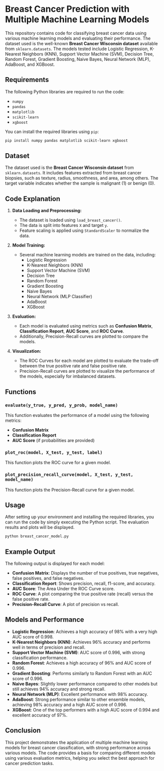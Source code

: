 # Breast Cancer Prediction with Multiple Machine Learning Models

This repository contains code for classifying breast cancer data using various machine learning models and evaluating their performance. The dataset used is the well-known **Breast Cancer Wisconsin dataset** available from `sklearn.datasets`. The models tested include Logistic Regression, K-Nearest Neighbors (KNN), Support Vector Machine (SVM), Decision Tree, Random Forest, Gradient Boosting, Naive Bayes, Neural Network (MLP), AdaBoost, and XGBoost.

## Requirements

The following Python libraries are required to run the code:

- `numpy`
- `pandas`
- `matplotlib`
- `scikit-learn`
- `xgboost`

You can install the required libraries using `pip`:

```bash
pip install numpy pandas matplotlib scikit-learn xgboost
```

## Dataset

The dataset used is the **Breast Cancer Wisconsin dataset** from `sklearn.datasets`. It includes features extracted from breast cancer biopsies, such as texture, radius, smoothness, and area, among others. The target variable indicates whether the sample is malignant (1) or benign (0).

## Code Explanation

1. **Data Loading and Preprocessing:**
   - The dataset is loaded using `load_breast_cancer()`.
   - The data is split into features `X` and target `y`.
   - Feature scaling is applied using `StandardScaler` to normalize the data.

2. **Model Training:**
   - Several machine learning models are trained on the data, including:
     - Logistic Regression
     - K-Nearest Neighbors (KNN)
     - Support Vector Machine (SVM)
     - Decision Tree
     - Random Forest
     - Gradient Boosting
     - Naive Bayes
     - Neural Network (MLP Classifier)
     - AdaBoost
     - XGBoost

3. **Evaluation:**
   - Each model is evaluated using metrics such as **Confusion Matrix**, **Classification Report**, **AUC Score**, and **ROC Curve**.
   - Additionally, Precision-Recall curves are plotted to compare the models.

4. **Visualization:**
   - The ROC Curves for each model are plotted to evaluate the trade-off between the true positive rate and false positive rate.
   - Precision-Recall curves are plotted to visualize the performance of the models, especially for imbalanced datasets.

## Functions

### `evaluate(y_true, y_pred, y_prob, model_name)`
This function evaluates the performance of a model using the following metrics:
- **Confusion Matrix**
- **Classification Report**
- **AUC Score** (if probabilities are provided)

### `plot_roc(model, X_test, y_test, label)`
This function plots the ROC curve for a given model.

### `plot_precision_recall_curve(model, X_test, y_test, model_name)`
This function plots the Precision-Recall curve for a given model.

## Usage

After setting up your environment and installing the required libraries, you can run the code by simply executing the Python script. The evaluation results and plots will be displayed.

```bash
python breast_cancer_model.py
```

## Example Output

The following output is displayed for each model:

- **Confusion Matrix**: Displays the number of true positives, true negatives, false positives, and false negatives.
- **Classification Report**: Shows precision, recall, f1-score, and accuracy.
- **AUC Score**: The Area Under the ROC Curve score.
- **ROC Curve**: A plot comparing the true positive rate (recall) versus the false positive rate.
- **Precision-Recall Curve**: A plot of precision vs recall.

## Models and Performance

- **Logistic Regression**: Achieves a high accuracy of 98% with a very high AUC score of 0.998.
- **K-Nearest Neighbors (KNN)**: Achieves 96% accuracy and performs well in terms of precision and recall.
- **Support Vector Machine (SVM)**: AUC score of 0.996, with strong classification performance.
- **Random Forest**: Achieves a high accuracy of 96% and AUC score of 0.996.
- **Gradient Boosting**: Performs similarly to Random Forest with an AUC score of 0.996.
- **Naive Bayes**: Slightly lower performance compared to other models but still achieves 94% accuracy and strong recall.
- **Neural Network (MLP)**: Excellent performance with 98% accuracy.
- **AdaBoost**: Strong performance similar to other ensemble models, achieving 98% accuracy and a high AUC score of 0.996.
- **XGBoost**: One of the top performers with a high AUC score of 0.994 and excellent accuracy of 97%.

## Conclusion

This project demonstrates the application of multiple machine learning models for breast cancer classification, with strong performance across various models. The code provides a basis for comparing different models using various evaluation metrics, helping you select the best approach for cancer prediction tasks.
